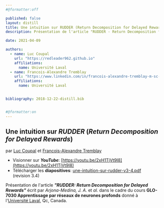 ```yaml
---
#@formatter:off

published: false
layout: distill
title: Une intuition sur RUDDER (Return Decomposition for Delayed Rewards)
description: Présentation de l'article "RUDDER - Return Decomposition for Delayed Rewards" écrit par Arjona-Medina, J. A. et al. dans le cadre du cours GLO-7030 Apprentissage par réseaux de neurones profonds** donné à l'Université Laval.

date: 2021-04-09

authors:
  - name: Luc Coupal
    url: "https://redleader962.github.io"
    affiliations:
      name: Université Laval
  - name: Francois-Alexandre Tremblay
    url: "https://www.linkedin.com/in/francois-alexandre-tremblay-m-sc-2b212146/"
    affiliations:
      name: Université Laval

      
bibliography: 2018-12-22-distill.bib


#@formatter:on
---
```




## Une intuition sur *RUDDER* (*Return Decomposition for Delayed Rewards*)
par [Luc Coupal](https://redleader962.github.io) et [Francois-Alexandre Tremblay](https://www.linkedin.com/in/francois-alexandre-tremblay-m-sc-2b212146/)

- Visionner sur ***YouTube***: [https://youtu.be/2xH1TjVt9I8](https://youtu.be/2xH1TjVt9I8)
- Télécharger les **diapositives**: [une-intuition-sur-rudder-v3-4.pdf](https://github.com/RedLeader962/Une-intuition-sur-RUDDER/raw/master/une-intuition-sur-rudder-v3-4.pdf) (revision 3.4)

Présentation de l'article ***"RUDDER: Return Decomposition for Delayed Rewards"*** écrit par *Arjona-Medina, J. A.* et *al.* dans le cadre du cours **GLO-7030 Apprentissage par réseaux de neurones profonds** donné à l'[Université Laval](https://www.fsg.ulaval.ca), Qc, Canada.

